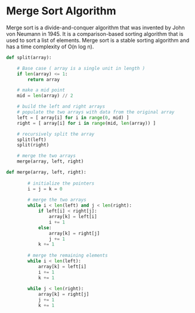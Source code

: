 # Merge Sort Algorithm

Merge sort is a divide-and-conquer algorithm that was invented by John von Neumann in 1945. It is a comparison-based sorting algorithm that is used to sort a list of elements. Merge sort is a stable sorting algorithm and has a time complexity of O(n log n).


``` python
def split(array):

    # Base case ( array is a single unit in length )
    if len(array) <= 1:
        return array

    # make a mid point
    mid = len(array) // 2

    # build the left and right arrays
    # populate the two arrays with data from the original array
    left = [ array[i] for i in range(0, mid) ]
    right = [ array[i] for i in range(mid, len(array)) ]

    # recursively split the array
    split(left)
    split(right)

    # merge the two arrays
    merge(array, left, right)

def merge(array, left, right):
    
        # initialize the pointers
        i = j = k = 0
    
        # merge the two arrays
        while i < len(left) and j < len(right):
            if left[i] < right[j]:
                array[k] = left[i]
                i += 1
            else:
                array[k] = right[j]
                j += 1
            k += 1
    
        # merge the remaining elements
        while i < len(left):
            array[k] = left[i]
            i += 1
            k += 1
    
        while j < len(right):
            array[k] = right[j]
            j += 1
            k += 1
```



